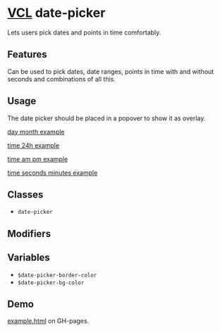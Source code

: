 # [VCL](https://vcl.github.io/) date-picker

Lets users pick dates and points in time comfortably.

## Features

Can be used to pick dates, date ranges, points in time with and without seconds
and combinations of all this.

## Usage

The date picker should be placed in a popover to show it as overlay.

[day month example](/demo/example-day-month.html)

[time 24h example](/demo/example-time-24h.html)

[time am pm example](/demo/example-time-am-pm.html)

[time seconds minutes example](/demo/example-time-seconds-minutes.html)

## Classes

- `date-picker`

## Modifiers

## Variables

- `$date-picker-border-color`
- `$date-picker-bg-color`

## Demo

[example.html](/demo/example.html) on GH-pages.
